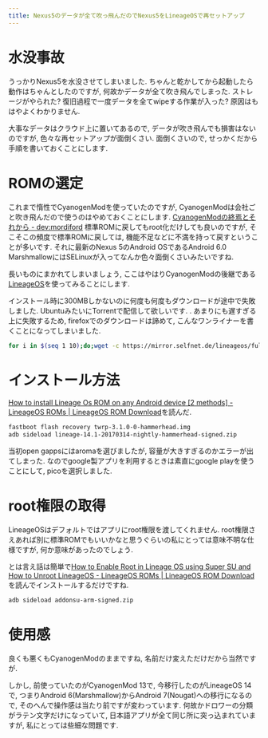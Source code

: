 ```yaml
---
title: Nexus5のデータが全て吹っ飛んだのでNexus5をLineageOSで再セットアップ
---
```


# 水没事故

うっかりNexus5を水没させてしまいました.
ちゃんと乾かしてから起動したら動作はちゃんとしたのですが,
何故かデータが全て吹き飛んでしまった.
ストレージがやられた?
復旧過程で一度データを全てwipeする作業が入った?
原因はもはやよくわかりません.

大事なデータはクラウド上に置いてあるので,
データが吹き飛んでも損害はないのですが,
色々な再セットアップが面倒くさい.
面倒くさいので,
せっかくだから手順を書いておくことにします.

# ROMの選定

これまで惰性でCyanogenModを使っていたのですが,
CyanogenModは会社ごと吹き飛んだので使うのはやめておくことにします.
[CyanogenModの終焉とそれから - dev:mordiford](http://dev.maud.io/entry/2016/12/27/rip-cyanogenmod)
標準ROMに戻してもroot化だけしても良いのですが,
そこそこの頻度で標準ROMに戻しては,
機能不足などに不満を持って戻すということが多いです.
それに最新のNexus 5のAndroid OSであるAndroid 6.0 MarshmallowにはSELinuxが入ってなんか色々面倒くさいみたいですね.

長いものにまかれてしまいましょう,
ここはやはりCyanogenModの後継である[LineageOS](http://lineageos.org/)を使ってみることにします.

インストール時に300MBしかないのに何度も何度もダウンロードが途中で失敗しました.
UbuntuみたいにTorrentで配信して欲しいです.
.
あまりにも遅すぎる上に失敗するため,
firefoxでのダウンロードは諦めて,
こんなワンライナーを書くことになってしまいました.

~~~sh
for i in $(seq 1 10);do;wget -c https://mirror.selfnet.de/lineageos/full/hammerhead/20170314/lineage-14.1-20170314-nightly-hammerhead-signed.zip;done
~~~

# インストール方法

[How to install Lineage Os ROM on any Android device [2 methods] - LineageOS ROMs | LineageOS ROM Download](http://www.lineageosrom.com/2016/12/how-to-install-lineage-os-rom.html)を読んだ.

~~~sh
fastboot flash recovery twrp-3.1.0-0-hammerhead.img
adb sideload lineage-14.1-20170314-nightly-hammerhead-signed.zip
~~~

当初open gappsにはaromaを選びましたが,
容量が大きすぎるのかエラーが出てしまった.
なのでgoogle製アプリを利用するときは素直にgoogle playを使うことにして,
picoを選択しました.

# root権限の取得

LineageOSはデフォルトではアプリにroot権限を渡してくれません.
root権限さえあれば別に標準ROMでもいいかなと思うぐらいの私にとっては意味不明な仕様ですが,
何か意味があったのでしょう.

とは言え話は簡単で[How to Enable Root in Lineage OS using Super SU and How to Unroot LineageOS - LineageOS ROMs | LineageOS ROM Download](http://www.lineageosrom.com/2016/12/how-to-enable-root-in-lineage-os-using.html)を読んでインストールするだけですね.

~~~sh
adb sideload addonsu-arm-signed.zip
~~~

# 使用感

良くも悪くもCyanogenModのままですね,
名前だけ変えただけだから当然ですが.

しかし,
前使っていたのがCyanogenMod 13で,
今移行したのがLineageOS 14で,
つまりAndroid 6(Marshmallow)からAndroid 7(Nougat)への移行になるので,
そのへんで操作感は当たり前ですが変わっています.
何故かドロワーの分類がラテン文字だけになっていて,
日本語アプリが全て同じ所に突っ込まれていますが,
私にとっては些細な問題です.
